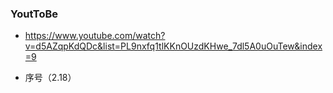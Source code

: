 ### YoutToBe

- https://www.youtube.com/watch?v=d5AZqpKdQDc&list=PL9nxfq1tlKKnOUzdKHwe_7dl5A0uOuTew&index=9

- 序号（2.18）
